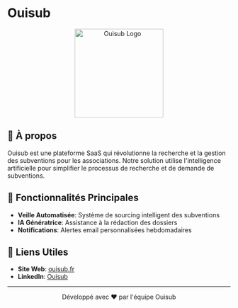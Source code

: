 # Ouisub

<p align="center">
  <a href="https://ouisub.fr">
    <img src="https://ouisub.fr/logo.png" alt="Ouisub Logo" width="200"/>
  </a>
</p>

## 🚀 À propos

Ouisub est une plateforme SaaS qui révolutionne la recherche et la gestion des subventions pour les associations. Notre solution utilise l'intelligence artificielle pour simplifier le processus de recherche et de demande de subventions.

## 🌟 Fonctionnalités Principales

- **Veille Automatisée**: Système de sourcing intelligent des subventions
- **IA Génératrice**: Assistance à la rédaction des dossiers
- **Notifications**: Alertes email personnalisées hebdomadaires

## 🔗 Liens Utiles

- **Site Web**: [ouisub.fr](https://ouisub.fr)
- **LinkedIn**: [Ouisub](https://www.linkedin.com/company/ouisub)

---

<p align="center">
  Développé avec ❤️ par l'équipe Ouisub
</p>
